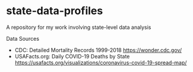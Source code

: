 # state-data-profiles
A repository for my work involving state-level data analysis



Data Sources
  - CDC: Detailed Mortality Records 1999-2018 https://wonder.cdc.gov/
  - USAFacts.org: Daily COVID-19 Deaths by State https://usafacts.org/visualizations/coronavirus-covid-19-spread-map/
